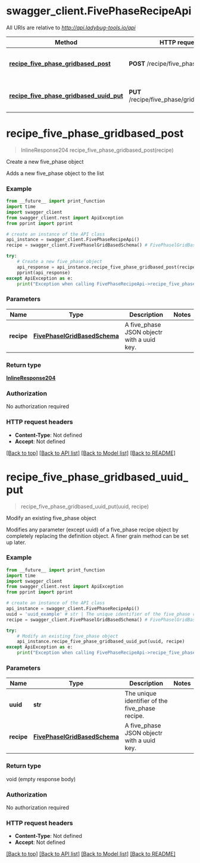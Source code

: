 # swagger_client.FivePhaseRecipeApi

All URIs are relative to *http://api.ladybug-tools.io/api*

Method | HTTP request | Description
------------- | ------------- | -------------
[**recipe_five_phase_gridbased_post**](FivePhaseRecipeApi.md#recipe_five_phase_gridbased_post) | **POST** /recipe/five_phase/gridbased | Create a new five_phase object
[**recipe_five_phase_gridbased_uuid_put**](FivePhaseRecipeApi.md#recipe_five_phase_gridbased_uuid_put) | **PUT** /recipe/five_phase/gridbased/{uuid} | Modify an existing five_phase object


# **recipe_five_phase_gridbased_post**
> InlineResponse204 recipe_five_phase_gridbased_post(recipe)

Create a new five_phase object

Adds a new five_phase object to the list

### Example
```python
from __future__ import print_function
import time
import swagger_client
from swagger_client.rest import ApiException
from pprint import pprint

# create an instance of the API class
api_instance = swagger_client.FivePhaseRecipeApi()
recipe = swagger_client.FivePhaselGridBasedSchema() # FivePhaselGridBasedSchema | A five_phase JSON objectr with a uuid key.

try:
    # Create a new five_phase object
    api_response = api_instance.recipe_five_phase_gridbased_post(recipe)
    pprint(api_response)
except ApiException as e:
    print("Exception when calling FivePhaseRecipeApi->recipe_five_phase_gridbased_post: %s\n" % e)
```

### Parameters

Name | Type | Description  | Notes
------------- | ------------- | ------------- | -------------
 **recipe** | [**FivePhaselGridBasedSchema**](FivePhaselGridBasedSchema.md)| A five_phase JSON objectr with a uuid key. | 

### Return type

[**InlineResponse204**](InlineResponse204.md)

### Authorization

No authorization required

### HTTP request headers

 - **Content-Type**: Not defined
 - **Accept**: Not defined

[[Back to top]](#) [[Back to API list]](../README.md#documentation-for-api-endpoints) [[Back to Model list]](../README.md#documentation-for-models) [[Back to README]](../README.md)

# **recipe_five_phase_gridbased_uuid_put**
> recipe_five_phase_gridbased_uuid_put(uuid, recipe)

Modify an existing five_phase object

Modifies any parameter (except uuid) of a five_phase recipe object by completely replacing the definition object. A finer grain method can be set up later.

### Example
```python
from __future__ import print_function
import time
import swagger_client
from swagger_client.rest import ApiException
from pprint import pprint

# create an instance of the API class
api_instance = swagger_client.FivePhaseRecipeApi()
uuid = 'uuid_example' # str | The unique identifier of the five_phase recipe.
recipe = swagger_client.FivePhaselGridBasedSchema() # FivePhaselGridBasedSchema | A five_phase JSON objectr with a uuid key.

try:
    # Modify an existing five_phase object
    api_instance.recipe_five_phase_gridbased_uuid_put(uuid, recipe)
except ApiException as e:
    print("Exception when calling FivePhaseRecipeApi->recipe_five_phase_gridbased_uuid_put: %s\n" % e)
```

### Parameters

Name | Type | Description  | Notes
------------- | ------------- | ------------- | -------------
 **uuid** | **str**| The unique identifier of the five_phase recipe. | 
 **recipe** | [**FivePhaselGridBasedSchema**](FivePhaselGridBasedSchema.md)| A five_phase JSON objectr with a uuid key. | 

### Return type

void (empty response body)

### Authorization

No authorization required

### HTTP request headers

 - **Content-Type**: Not defined
 - **Accept**: Not defined

[[Back to top]](#) [[Back to API list]](../README.md#documentation-for-api-endpoints) [[Back to Model list]](../README.md#documentation-for-models) [[Back to README]](../README.md)

